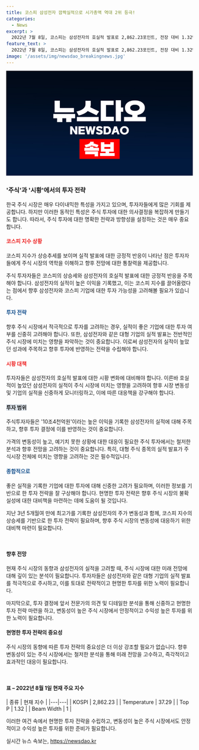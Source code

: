```yaml
---
title: 코스피 삼성전자 깜짝실적으로 시가총액 역대 2위 등극!
categories:
  - News
excerpt: >
  2022년 7월 8일, 코스피는 삼성전자의 호실적 발표로 2,862.23포인트, 전장 대비 1.32% 상승하여 2년 5개월여 만에 2,860선을 돌파했습니다. 이에 따라 코스피 시가총액은 2조338조3천150억원으로 역대 두 번째로 높아졌습니다. 삼성전자는 2분기 영업이익이 작년 동기 대비 1,452% 증가한 10조4천억원을 기록하며, 이로 인해 주가는 3년 5개월여 만에 최고가를 경신하며 2.96% 상승했습니다.
feature_text: >
  2022년 7월 8일, 코스피는 삼성전자의 호실적 발표로 2,862.23포인트, 전장 대비 1.32% 상승하여 2년 5개월여 만에 2,860선을 돌파했습니다. 이에 따라 코스피 시가총액은 2조338조3천150억원으로 역대 두 번째로 높아졌습니다. 삼성전자는 2분기 영업이익이 작년 동기 대비 1,452% 증가한 10조4천억원을 기록하며, 이로 인해 주가는 3년 5개월여 만에 최고가를 경신하며 2.96% 상승했습니다.
image: '/assets/img/newsdao_breakingnews.jpg'
---
```


<p><img src="/assets/img/newsdao_breakingnews.jpg" alt="ranknews 속보" /></p>

<h3>'주식'과 '시황'에서의 투자 전략</h3>

<p>한국 주식 시장은 매우 다이내믹한 특성을 가지고 있으며, 투자자들에게 많은 기회를 제공합니다. 하지만 이러한 동적인 특성은 주식 투자에 대한 의사결정을 복잡하게 만들기도 합니다. 따라서, 주식 투자에 대한 명확한 전략과 방향성을 설정하는 것은 매우 중요합니다.</p>

<h4><b><span style="color: #ee2323;">코스피 지수 상황</span></b></h4>

<p>코스피 지수가 상승추세를 보이며 실적 발표에 대한 긍정적 반응이 나타난 점은 투자자들에게 주식 시장의 역학을 이해하고 향후 전망에 대한 통찰력을 제공합니다.</p>

<p>주식 투자자들은 코스피의 상승세와 삼성전자의 호실적 발표에 대한 긍정적 반응을 주목해야 합니다. 삼성전자의 실적이 높은 이익을 기록했고, 이는 코스피 지수를 끌어올렸다는 점에서 향후 삼성전자와 코스피 기업에 대한 투자 가능성을 고려해볼 필요가 있습니다.</p>

<h4><b><span style="color: #1a5490;">투자 전략</span></b></h4>

<p>향후 주식 시장에서 적극적으로 투자를 고려하는 경우, 실적이 좋은 기업에 대한 투자 여부를 신중히 고려해야 합니다. 또한, 삼성전자와 같은 대형 기업의 실적 발표는 전반적인 주식 시장에 미치는 영향을 파악하는 것이 중요합니다. 이로써 삼성전자의 실적이 높았던 성과에 주목하고 향후 투자에 반영하는 전략을 수립해야 합니다.</p>

<h4><b><span style="color: #ee2323;">시황 대책</span></b></h4>

<p>투자자들은 삼성전자의 호실적 발표에 대한 시황 변화에 대비해야 합니다. 이른바 호실적이 높았던 삼성전자의 실적이 주식 시장에 미치는 영향을 고려하여 향후 시장 변동성 및 기업의 실적을 신중하게 모니터링하고, 이에 따른 대응책을 강구해야 합니다.</p>

<h4><b><span style="background-color: #21538527;">투자 범위</span></b></h4>

<p>주식투자자들은 '10조4천억원'이라는 높은 이익을 기록한 삼성전자의 실적에 대해 주목하고, 향후 투자 결정에 이를 반영하는 것이 중요합니다.</p>

<p>가격의 변동성이 높고, 예기치 못한 상황에 대한 대응이 필요한 주식 투자에서는 철저한 분석과 향후 전망을 고려하는 것이 중요합니다. 특히, 대형 주식 종목의 실적 발표가 주식시장 전체에 미치는 영향을 고려하는 것은 필수적입니다.</p>

<h4><b><span style="color: #1a5490;">종합적으로</span></b></h4>

<p>좋은 실적을 기록한 기업에 대한 투자에 대해 신중한 고려가 필요하며, 이러한 정보를 기반으로 한 투자 전략을 잘 구상해야 합니다. 현명한 투자 전략은 향후 주식 시장의 불확실성에 대한 대비책을 마련하는 데에 도움이 될 것입니다.</p>

<p>지난 3년 5개월여 만에 최고가를 기록한 삼성전자의 주가 변동성과 함께, 코스피 지수의 상승세를 기반으로 한 투자 전략이 필요하며, 향후 주식 시장의 변동성에 대응하기 위한 대비책 마련이 필요합니다.</p>

<p data-ke-size="size16">&nbsp;</p>

<h4>향후 전망</h4>

<p>현재 주식 시장의 동향과 삼성전자의 실적을 고려할 때, 주식 시장에 대한 미래 전망에 대해 깊이 있는 분석이 필요합니다. 투자자들은 삼성전자와 같은 대형 기업의 실적 발표를 적극적으로 주시하고, 이를 토대로 전략적이고 현명한 투자를 위한 노력이 필요합니다.</p>

<p>마지막으로, 투자 결정에 앞서 전문가의 의견 및 디테일한 분석을 통해 신중하고 현명한 투자 전략 마련을 하고, 변동성이 높은 주식 시장에서 안정적이고 수익성 높은 투자를 위한 노력이 필요합니다.</p>

<h4>현명한 투자 전략의 중요성</h4>

<p>주식 시장의 동향에 따른 투자 전략의 중요성은 더 이상 강조할 필요가 없습니다. 향후 변동성이 있는 주식 시장에서는 철저한 분석을 통해 미래 전망을 고수하고, 즉각적이고 효과적인 대응이 필요합니다.</p>

<p data-ke-size="size16">&nbsp;</p>

<h4>표 – 2022년 8월 1일 현재 주요 지수</h4>

<p>| 종류 | 현재 지수 |
|---|---|
| KOSPI | 2,862.23 |
| Temperature | 37.29 |
| Top P | 1.32 |
| Beam Width | 1 |</p>

<p>이러한 여건 속에서 현명한 투자 전략을 수립하고, 변동성이 높은 주식 시장에서도 안정적이고 수익성 높은 투자를 위한 준비가 필요합니다.</p>
실시간 뉴스 속보는, <a href="https://newsdao.kr" rel="dofollow">https://newsdao.kr</a>


